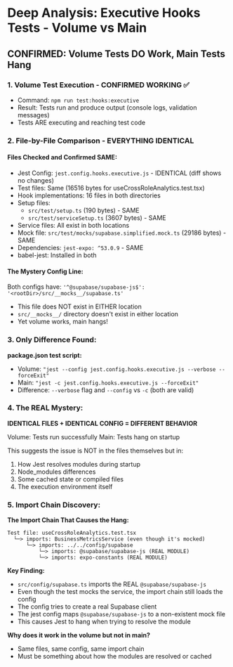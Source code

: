 # Deep Analysis: Executive Hooks Tests - Volume vs Main

## CONFIRMED: Volume Tests DO Work, Main Tests Hang

### 1. Volume Test Execution - CONFIRMED WORKING ✅
- Command: `npm run test:hooks:executive`
- Result: Tests run and produce output (console logs, validation messages)
- Tests ARE executing and reaching test code

### 2. File-by-File Comparison - EVERYTHING IDENTICAL

#### Files Checked and Confirmed SAME:
- Jest Config: `jest.config.hooks.executive.js` - IDENTICAL (diff shows no changes)
- Test files: Same (16516 bytes for useCrossRoleAnalytics.test.tsx)
- Hook implementations: 16 files in both directories
- Setup files:
  - `src/test/setup.ts` (190 bytes) - SAME
  - `src/test/serviceSetup.ts` (3607 bytes) - SAME
- Service files: All exist in both locations
- Mock file: `src/test/mocks/supabase.simplified.mock.ts` (29186 bytes) - SAME
- Dependencies: `jest-expo: ^53.0.9` - SAME
- babel-jest: Installed in both

#### The Mystery Config Line:
Both configs have: `'^@supabase/supabase-js$': '<rootDir>/src/__mocks__/supabase.ts'`
- This file does NOT exist in EITHER location
- `src/__mocks__/` directory doesn't exist in either location
- Yet volume works, main hangs!

### 3. Only Difference Found:
**package.json test script:**
- Volume: `"jest --config jest.config.hooks.executive.js --verbose --forceExit"`
- Main: `"jest -c jest.config.hooks.executive.js --forceExit"`
- Difference: `--verbose` flag and `--config` vs `-c` (both are valid)

### 4. The REAL Mystery:

**IDENTICAL FILES + IDENTICAL CONFIG = DIFFERENT BEHAVIOR**

Volume: Tests run successfully
Main: Tests hang on startup

This suggests the issue is NOT in the files themselves but in:
1. How Jest resolves modules during startup
2. Node_modules differences
3. Some cached state or compiled files
4. The execution environment itself

### 5. Import Chain Discovery:

**The Import Chain That Causes the Hang:**
```
Test file: useCrossRoleAnalytics.test.tsx
  └─> imports: BusinessMetricsService (even though it's mocked)
      └─> imports: ../../config/supabase
          └─> imports: @supabase/supabase-js (REAL MODULE)
          └─> imports: expo-constants (REAL MODULE)
```

**Key Finding:**
- `src/config/supabase.ts` imports the REAL `@supabase/supabase-js` 
- Even though the test mocks the service, the import chain still loads the config
- The config tries to create a real Supabase client
- The jest config maps `@supabase/supabase-js` to a non-existent mock file
- This causes Jest to hang when trying to resolve the module

**Why does it work in the volume but not in main?**
- Same files, same config, same import chain
- Must be something about how the modules are resolved or cached
